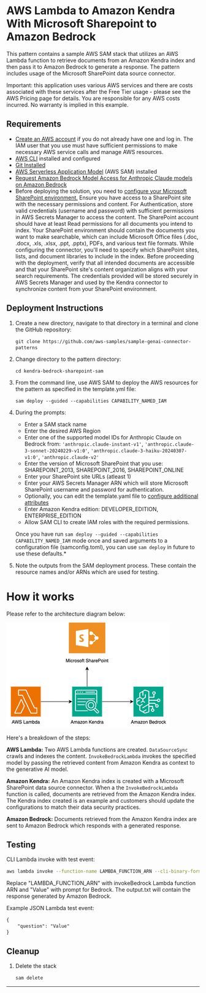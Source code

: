 # AWS Lambda to Amazon Kendra With Microsoft Sharepoint to Amazon Bedrock 

This pattern contains a sample AWS SAM stack that utilizes an AWS Lambda function to retrieve documents from an Amazon Kendra index and then pass it to Amazon Bedrock to generate a response. The pattern includes usage of the Microsoft SharePoint data source connector.

Important: this application uses various AWS services and there are costs associated with these services after the Free Tier usage - please see the AWS Pricing page for details. You are responsible for any AWS costs incurred. No warranty is implied in this example.

## Requirements
* [Create an AWS account](https://portal.aws.amazon.com/gp/aws/developer/registration/index.html) if you do not already have one and log in. The IAM user that you use must have sufficient permissions to make necessary AWS service calls and manage AWS resources.
* [AWS CLI](https://docs.aws.amazon.com/cli/latest/userguide/install-cliv2.html) installed and configured
* [Git Installed](https://git-scm.com/book/en/v2/Getting-Started-Installing-Git)
* [AWS Serverless Application Model](https://docs.aws.amazon.com/serverless-application-model/latest/developerguide/serverless-sam-cli-install.html) (AWS SAM) installed
* [Request Amazon Bedrock Model Access for Anthropic Claude models on Amazon Bedrock](https://docs.aws.amazon.com/bedrock/latest/userguide/model-access.html)
* Before deploying the solution, you need to [configure your Microsoft SharePoint environment.](https://www.microsoft.com/en-us/microsoft-365/sharepoint/collaboration) Ensure you have access to a SharePoint site with the necessary permissions and content. For Authentication, store valid credentials (username and password) with sufficient permissions in AWS Secrets Manager to access the content. The SharePoint account should have at least Read permissions for all documents you intend to index. Your SharePoint environment should contain the documents you want to make searchable, which can include Microsoft Office files (.doc, .docx, .xls, .xlsx, .ppt, .pptx), PDFs, and various text file formats. While configuring the connector, you'll need to specify which SharePoint sites, lists, and document libraries to include in the index. Before proceeding with the deployment, verify that all intended documents are accessible and that your SharePoint site's content organization aligns with your search requirements. The credentials provided will be stored securely in AWS Secrets Manager and used by the Kendra connector to synchronize content from your SharePoint environment.

## Deployment Instructions
1. Create a new directory, navigate to that directory in a terminal and clone the GitHub repository:
    ```
    git clone https://github.com/aws-samples/sample-genai-connector-patterns
    ```
1. Change directory to the pattern directory:
    ```
    cd kendra-bedrock-sharepoint-sam
    ```
1. From the command line, use AWS SAM to deploy the AWS resources for the pattern as specified in the template.yml file:
    ```
    sam deploy --guided --capabilities CAPABILITY_NAMED_IAM
    ```
1. During the prompts:

    * Enter a SAM stack name
    * Enter the desired AWS Region
    * Enter one of the supported model IDs for Anthropic Claude on Bedrock from: `'anthropic.claude-instant-v1'`, `'anthropic.claude-3-sonnet-20240229-v1:0'`, `'anthropic.claude-3-haiku-20240307-v1:0'`, `'anthropic.claude-v2'`
    * Enter the version of Microsoft SharePoint that you use: SHAREPOINT_2013, SHAREPOINT_2016, SHAREPOINT_ONLINE
    * Enter your SharePoint site URLs (atleast 1)
    * Enter your AWS Secrets Manager ARN which will store Microsoft SharePoint username and password for authentication.
    * Optionally, you can edit the template.yaml file to [configure additional attributes](https://docs.aws.amazon.com/AWSCloudFormation/latest/UserGuide/aws-properties-kendra-datasource-sharepointconfiguration.html)
    * Enter Amazon Kendra edition: DEVELOPER_EDITION, ENTERPRISE_EDITION
    * Allow SAM CLI to create IAM roles with the required permissions.

    Once you have run `sam deploy --guided --capabilities CAPABILITY_NAMED_IAM` mode once and saved arguments to a configuration file (samconfig.toml), you can use `sam deploy` in future to use these defaults.*

1. Note the outputs from the SAM deployment process. These contain the resource names and/or ARNs which are used for testing.

# How it works
Please refer to the architecture diagram below:

![End to End Architecture](images/architecture.png)

Here's a breakdown of the steps:

**AWS Lambda:** Two AWS Lambda functions are created. `DataSourceSync` crawls and indexes the content. `InvokeBedrockLambda` invokes the specified model by passing the retrieved content from Amazon Kendra as context to the generative AI model.

**Amazon Kendra:** An Amazon Kendra index is created with a Microsoft SharePoint data source connector. When a the `InvokeBedrockLambda` function is called, documents are retrieved from the Amazon Kendra index. The Kendra index created is an example and customers should update the configurations to match their data security practices. 

**Amazon Bedrock:** Documents retrieved from the Amazon Kendra index are sent to Amazon Bedrock which responds with a generated response.

## Testing

CLI Lambda invoke with test event:

```bash
aws lambda invoke --function-name LAMBDA_FUNCTION_ARN --cli-binary-format raw-in-base64-out --payload '{"question": "Value" }' output.txt
```
Replace "LAMBDA_FUNCTION_ARN" with invokeBedrock Lambda function ARN and "Value" with prompt for Bedrock.
The output.txt will contain the response generated by Amazon Bedrock.

Example JSON Lambda test event:

```
{
    "question": "Value"
}
```

## Cleanup

1. Delete the stack
    ```bash
    sam delete
    ```
----
<!-- Copyright Amazon.com, Inc. or its affiliates. All Rights Reserved.

SPDX-License-Identifier: MIT-0 -->